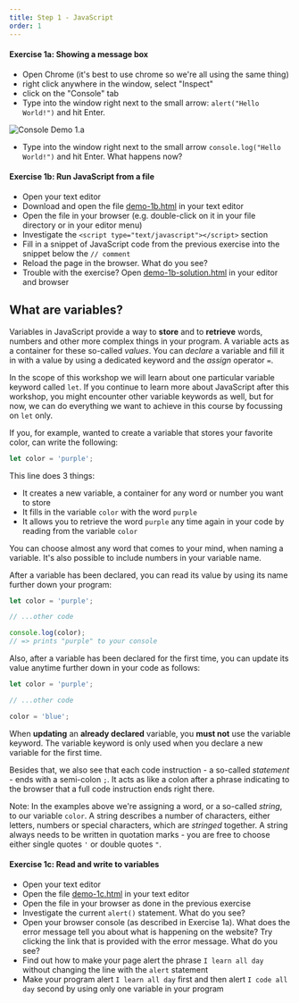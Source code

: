 ```yaml
---
title: Step 1 - JavaScript
order: 1
---
```


#### Exercise 1a: Showing a message box

- Open Chrome (it's best to use chrome so we're all using the same thing)
- right click anywhere in the window, select "Inspect"
- click on the "Console" tab
- Type into the window right next to the small arrow: `alert("Hello World!")` and hit Enter.

![Console Demo 1.a](/images/console_demo-1a.png)

- Type into the window right next to the small arrow `console.log("Hello World!")` and hit Enter. What happens now?

#### Exercise 1b: Run JavaScript from a file

- Open your text editor
- Download and open the file <a href="/demos/demo-1b.html" download>demo-1b.html</a> in your text editor
- Open the file in your browser (e.g. double-click on it in your file directory or in your editor menu)
- Investigate the `<script type="text/javascript"></script>` section
- Fill in a snippet of JavaScript code from the previous exercise into the snippet below the `// comment`
- Reload the page in the browser. What do you see?
- Trouble with the exercise? Open <a href="/demos/demo-1b-solution.html" download>demo-1b-solution.html</a> in your editor and browser

## What are variables?

Variables in JavaScript provide a way to **store** and to **retrieve** words, numbers and other more complex things in your program.
A variable acts as a container for these so-called _values_. You can _declare_ a variable and fill it in with a value by using a dedicated keyword and the _assign_ operator `=`.

In the scope of this workshop we will learn about one particular variable keyword called `let`. If you continue to learn more about JavaScript after this workshop, you might encounter other variable keywords as well, but for now, we can do everything we want to achieve in this course by focussing on `let` only.

If you, for example, wanted to create a variable that stores your favorite color, can write the following:

```js
let color = 'purple';
```

This line does 3 things:

- It creates a new variable, a container for any word or number you want to store
- It fills in the variable `color` with the word `purple`
- It allows you to retrieve the word `purple` any time again in your code by reading from the variable `color`

You can choose almost any word that comes to your mind, when naming a variable. It's also possible to include numbers in your variable name.

After a variable has been declared, you can read its value by using its name further down your program:


```js
let color = 'purple';

// ...other code

console.log(color);
// => prints "purple" to your console
```

Also, after a variable has been declared for the first time, you can update its value anytime further down in your code as follows:

```js
let color = 'purple';

// ...other code

color = 'blue';
```

When **updating** an **already declared** variable, you **must not** use the variable keyword. The variable keyword is only used when you declare a new variable for the first time.

Besides that, we also see that each code instruction - a so-called _statement_ - ends with a semi-colon `;`. It acts as like a colon after a phrase indicating to the browser that a full code instruction ends right there.

Note: In the examples above we're assigning a word, or a so-called _string_, to our variable `color`. A string describes a number of characters, either letters, numbers or special characters, which are _stringed_ together. A string always needs to be written in quotation marks - you are free to choose either single quotes `'` or double quotes `"`.


#### Exercise 1c: Read and write to variables

- Open your text editor
- Open the file <a href="/demos/demo-1c.html" download>demo-1c.html</a> in your text editor
- Open the file in your browser as done in the previous exercise
- Investigate the current `alert()` statement. What do you see?
- Open your browser console (as described in Exercise 1a). What does the error message tell you about what is happening on the website? Try clicking the link that is provided with the error message. What do you see?
- Find out how to make your page alert the phrase `I learn all day` without changing the line with the `alert` statement
- Make your program alert `I learn all day` first and then alert `I code all day` second by using only one variable in your program

